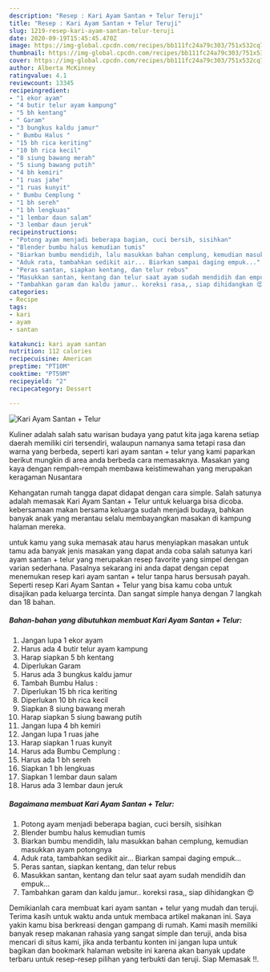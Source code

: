 ```yaml
---
description: "Resep : Kari Ayam Santan + Telur Teruji"
title: "Resep : Kari Ayam Santan + Telur Teruji"
slug: 1219-resep-kari-ayam-santan-telur-teruji
date: 2020-09-19T15:45:45.470Z
image: https://img-global.cpcdn.com/recipes/bb111fc24a79c303/751x532cq70/kari-ayam-santan-telur-foto-resep-utama.jpg
thumbnail: https://img-global.cpcdn.com/recipes/bb111fc24a79c303/751x532cq70/kari-ayam-santan-telur-foto-resep-utama.jpg
cover: https://img-global.cpcdn.com/recipes/bb111fc24a79c303/751x532cq70/kari-ayam-santan-telur-foto-resep-utama.jpg
author: Alberta McKinney
ratingvalue: 4.1
reviewcount: 13345
recipeingredient:
- "1 ekor ayam"
- "4 butir telur ayam kampung"
- "5 bh kentang"
- " Garam"
- "3 bungkus kaldu jamur"
- " Bumbu Halus "
- "15 bh rica keriting"
- "10 bh rica kecil"
- "8 siung bawang merah"
- "5 siung bawang putih"
- "4 bh kemiri"
- "1 ruas jahe"
- "1 ruas kunyit"
- " Bumbu Cemplung "
- "1 bh sereh"
- "1 bh lengkuas"
- "1 lembar daun salam"
- "3 lembar daun jeruk"
recipeinstructions:
- "Potong ayam menjadi beberapa bagian, cuci bersih, sisihkan"
- "Blender bumbu halus kemudian tumis"
- "Biarkan bumbu mendidih, lalu masukkan bahan cemplung, kemudian masukkan ayam potongnya"
- "Aduk rata, tambahkan sedikit air... Biarkan sampai daging empuk..."
- "Peras santan, siapkan kentang, dan telur rebus"
- "Masukkan santan, kentang dan telur saat ayam sudah mendidih dan empuk..."
- "Tambahkan garam dan kaldu jamur.. koreksi rasa,, siap dihidangkan 😍"
categories:
- Recipe
tags:
- kari
- ayam
- santan

katakunci: kari ayam santan 
nutrition: 112 calories
recipecuisine: American
preptime: "PT10M"
cooktime: "PT59M"
recipeyield: "2"
recipecategory: Dessert

---
```



![Kari Ayam Santan + Telur](https://img-global.cpcdn.com/recipes/bb111fc24a79c303/751x532cq70/kari-ayam-santan-telur-foto-resep-utama.jpg)

Kuliner adalah salah satu warisan budaya yang patut kita jaga karena setiap daerah memiliki ciri tersendiri, walaupun namanya sama tetapi rasa dan warna yang berbeda, seperti kari ayam santan + telur yang kami paparkan berikut mungkin di area anda berbeda cara memasaknya. Masakan yang kaya dengan rempah-rempah membawa keistimewahan yang merupakan keragaman Nusantara

Kehangatan rumah tangga dapat didapat dengan cara simple. Salah satunya adalah memasak Kari Ayam Santan + Telur untuk keluarga bisa dicoba. kebersamaan makan bersama keluarga sudah menjadi budaya, bahkan banyak anak yang merantau selalu membayangkan masakan di kampung halaman mereka.



untuk kamu yang suka memasak atau harus menyiapkan masakan untuk tamu ada banyak jenis masakan yang dapat anda coba salah satunya kari ayam santan + telur yang merupakan resep favorite yang simpel dengan varian sederhana. Pasalnya sekarang ini anda dapat dengan cepat menemukan resep kari ayam santan + telur tanpa harus bersusah payah.
Seperti resep Kari Ayam Santan + Telur yang bisa kamu coba untuk disajikan pada keluarga tercinta. Dan sangat simple hanya dengan 7 langkah dan 18 bahan.


<!--inarticleads1-->

##### Bahan-bahan yang dibutuhkan membuat Kari Ayam Santan + Telur:

1. Jangan lupa 1 ekor ayam
1. Harus ada 4 butir telur ayam kampung
1. Harap siapkan 5 bh kentang
1. Diperlukan  Garam
1. Harus ada 3 bungkus kaldu jamur
1. Tambah  Bumbu Halus :
1. Diperlukan 15 bh rica keriting
1. Diperlukan 10 bh rica kecil
1. Siapkan 8 siung bawang merah
1. Harap siapkan 5 siung bawang putih
1. Jangan lupa 4 bh kemiri
1. Jangan lupa 1 ruas jahe
1. Harap siapkan 1 ruas kunyit
1. Harus ada  Bumbu Cemplung :
1. Harus ada 1 bh sereh
1. Siapkan 1 bh lengkuas
1. Siapkan 1 lembar daun salam
1. Harus ada 3 lembar daun jeruk




<!--inarticleads2-->

##### Bagaimana membuat  Kari Ayam Santan + Telur:

1. Potong ayam menjadi beberapa bagian, cuci bersih, sisihkan
1. Blender bumbu halus kemudian tumis
1. Biarkan bumbu mendidih, lalu masukkan bahan cemplung, kemudian masukkan ayam potongnya
1. Aduk rata, tambahkan sedikit air... Biarkan sampai daging empuk...
1. Peras santan, siapkan kentang, dan telur rebus
1. Masukkan santan, kentang dan telur saat ayam sudah mendidih dan empuk...
1. Tambahkan garam dan kaldu jamur.. koreksi rasa,, siap dihidangkan 😍




Demikianlah cara membuat kari ayam santan + telur yang mudah dan teruji. Terima kasih untuk waktu anda untuk membaca artikel makanan ini. Saya yakin kamu bisa berkreasi dengan gampang di rumah. Kami masih memiliki banyak resep makanan rahasia yang sangat simple dan teruji, anda bisa mencari di situs kami, jika anda terbantu konten ini jangan lupa untuk bagikan dan bookmark halaman website ini karena akan banyak update terbaru untuk resep-resep pilihan yang terbukti dan teruji. Siap Memasak !!. 
